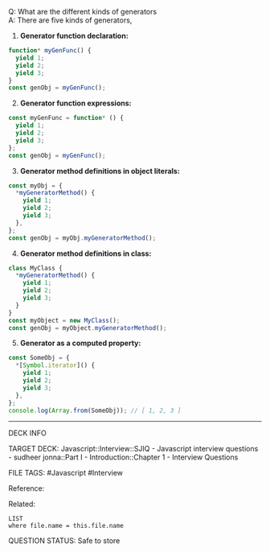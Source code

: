 Q: What are the different kinds of generators  
A: There are five kinds of generators,
1. **Generator function declaration:**
```javascript
function* myGenFunc() {
  yield 1;
  yield 2;
  yield 3;
}
const genObj = myGenFunc();
```
2. **Generator function expressions:**
```javascript
const myGenFunc = function* () {
  yield 1;
  yield 2;
  yield 3;
};
const genObj = myGenFunc();
```
3. **Generator method definitions in object literals:**
```javascript
const myObj = {
  *myGeneratorMethod() {
    yield 1;
    yield 2;
    yield 3;
  },
};
const genObj = myObj.myGeneratorMethod();
```
4. **Generator method definitions in class:**
```javascript
class MyClass {
  *myGeneratorMethod() {
    yield 1;
    yield 2;
    yield 3;
  }
}
const myObject = new MyClass();
const genObj = myObject.myGeneratorMethod();
```
5. **Generator as a computed property:**
```javascript
const SomeObj = {
  *[Symbol.iterator]() {
    yield 1;
    yield 2;
    yield 3;
  },
};
console.log(Array.from(SomeObj)); // [ 1, 2, 3 ]
```
<!--ID: 1693596684337-->

---

DECK INFO

TARGET DECK: Javascript::Interview::SJIQ - Javascript interview questions - sudheer jonna::Part I - Introduction::Chapter 1 - Interview Questions

FILE TAGS: #Javascript #Interview

Reference:

Related:

```dataview
LIST
where file.name = this.file.name
```

QUESTION STATUS: Safe to store